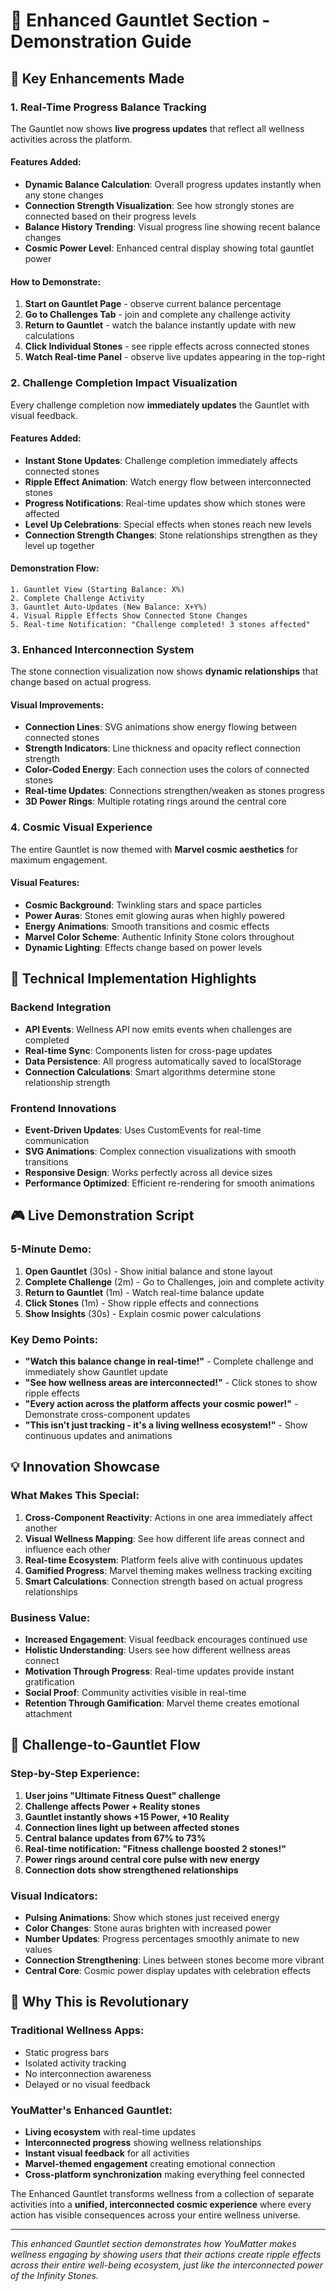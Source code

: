 # 🌟 Enhanced Gauntlet Section - Demonstration Guide

## 🎯 **Key Enhancements Made**

### **1. Real-Time Progress Balance Tracking**
The Gauntlet now shows **live progress updates** that reflect all wellness activities across the platform.

#### **Features Added:**
- **Dynamic Balance Calculation**: Overall progress updates instantly when any stone changes
- **Connection Strength Visualization**: See how strongly stones are connected based on their progress levels
- **Balance History Trending**: Visual progress line showing recent balance changes
- **Cosmic Power Level**: Enhanced central display showing total gauntlet power

#### **How to Demonstrate:**
1. **Start on Gauntlet Page** - observe current balance percentage
2. **Go to Challenges Tab** - join and complete any challenge activity
3. **Return to Gauntlet** - watch the balance instantly update with new calculations
4. **Click Individual Stones** - see ripple effects across connected stones
5. **Watch Real-time Panel** - observe live updates appearing in the top-right

### **2. Challenge Completion Impact Visualization**
Every challenge completion now **immediately updates** the Gauntlet with visual feedback.

#### **Features Added:**
- **Instant Stone Updates**: Challenge completion immediately affects connected stones
- **Ripple Effect Animation**: Watch energy flow between interconnected stones
- **Progress Notifications**: Real-time updates show which stones were affected
- **Level Up Celebrations**: Special effects when stones reach new levels
- **Connection Strength Changes**: Stone relationships strengthen as they level up together

#### **Demonstration Flow:**
```
1. Gauntlet View (Starting Balance: X%)
2. Complete Challenge Activity 
3. Gauntlet Auto-Updates (New Balance: X+Y%)
4. Visual Ripple Effects Show Connected Stone Changes
5. Real-time Notification: "Challenge completed! 3 stones affected"
```

### **3. Enhanced Interconnection System**
The stone connection visualization now shows **dynamic relationships** that change based on actual progress.

#### **Visual Improvements:**
- **Connection Lines**: SVG animations show energy flowing between connected stones
- **Strength Indicators**: Line thickness and opacity reflect connection strength
- **Color-Coded Energy**: Each connection uses the colors of connected stones
- **Real-time Updates**: Connections strengthen/weaken as stones progress
- **3D Power Rings**: Multiple rotating rings around the central core

### **4. Cosmic Visual Experience**
The entire Gauntlet is now themed with **Marvel cosmic aesthetics** for maximum engagement.

#### **Visual Features:**
- **Cosmic Background**: Twinkling stars and space particles
- **Power Auras**: Stones emit glowing auras when highly powered
- **Energy Animations**: Smooth transitions and cosmic effects
- **Marvel Color Scheme**: Authentic Infinity Stone colors throughout
- **Dynamic Lighting**: Effects change based on power levels

## 🚀 **Technical Implementation Highlights**

### **Backend Integration**
- **API Events**: Wellness API now emits events when challenges are completed
- **Real-time Sync**: Components listen for cross-page updates
- **Data Persistence**: All progress automatically saved to localStorage
- **Connection Calculations**: Smart algorithms determine stone relationship strength

### **Frontend Innovations**
- **Event-Driven Updates**: Uses CustomEvents for real-time communication
- **SVG Animations**: Complex connection visualizations with smooth transitions
- **Responsive Design**: Works perfectly across all device sizes
- **Performance Optimized**: Efficient re-rendering for smooth animations

## 🎮 **Live Demonstration Script**

### **5-Minute Demo:**
1. **Open Gauntlet** (30s) - Show initial balance and stone layout
2. **Complete Challenge** (2m) - Go to Challenges, join and complete activity
3. **Return to Gauntlet** (1m) - Watch real-time balance update
4. **Click Stones** (1m) - Show ripple effects and connections
5. **Show Insights** (30s) - Explain cosmic power calculations

### **Key Demo Points:**
- **"Watch this balance change in real-time!"** - Complete challenge and immediately show Gauntlet update
- **"See how wellness areas are interconnected!"** - Click stones to show ripple effects
- **"Every action across the platform affects your cosmic power!"** - Demonstrate cross-component updates
- **"This isn't just tracking - it's a living wellness ecosystem!"** - Show continuous updates and animations

## 💡 **Innovation Showcase**

### **What Makes This Special:**
1. **Cross-Component Reactivity**: Actions in one area immediately affect another
2. **Visual Wellness Mapping**: See how different life areas connect and influence each other
3. **Real-time Ecosystem**: Platform feels alive with continuous updates
4. **Gamified Progress**: Marvel theming makes wellness tracking exciting
5. **Smart Calculations**: Connection strength based on actual progress relationships

### **Business Value:**
- **Increased Engagement**: Visual feedback encourages continued use
- **Holistic Understanding**: Users see how different wellness areas connect
- **Motivation Through Progress**: Real-time updates provide instant gratification
- **Social Proof**: Community activities visible in real-time
- **Retention Through Gamification**: Marvel theme creates emotional attachment

## 🎯 **Challenge-to-Gauntlet Flow**

### **Step-by-Step Experience:**
1. **User joins "Ultimate Fitness Quest" challenge**
2. **Challenge affects Power + Reality stones**
3. **Gauntlet instantly shows +15 Power, +10 Reality**
4. **Connection lines light up between affected stones**
5. **Central balance updates from 67% to 73%**
6. **Real-time notification: "Fitness challenge boosted 2 stones!"**
7. **Power rings around central core pulse with new energy**
8. **Connection dots show strengthened relationships**

### **Visual Indicators:**
- **Pulsing Animations**: Show which stones just received energy
- **Color Changes**: Stone auras brighten with increased power
- **Number Updates**: Progress percentages smoothly animate to new values
- **Connection Strengthening**: Lines between stones become more vibrant
- **Central Core**: Cosmic power display updates with celebration effects

## 🌟 **Why This is Revolutionary**

### **Traditional Wellness Apps:**
- Static progress bars
- Isolated activity tracking
- No interconnection awareness
- Delayed or no visual feedback

### **YouMatter's Enhanced Gauntlet:**
- **Living ecosystem** with real-time updates
- **Interconnected progress** showing wellness relationships
- **Instant visual feedback** for all activities
- **Marvel-themed engagement** creating emotional connection
- **Cross-platform synchronization** making everything feel connected

The Enhanced Gauntlet transforms wellness from a collection of separate activities into a **unified, interconnected cosmic experience** where every action has visible consequences across your entire wellness universe.

---

*This enhanced Gauntlet section demonstrates how YouMatter makes wellness engaging by showing users that their actions create ripple effects across their entire well-being ecosystem, just like the interconnected power of the Infinity Stones.*